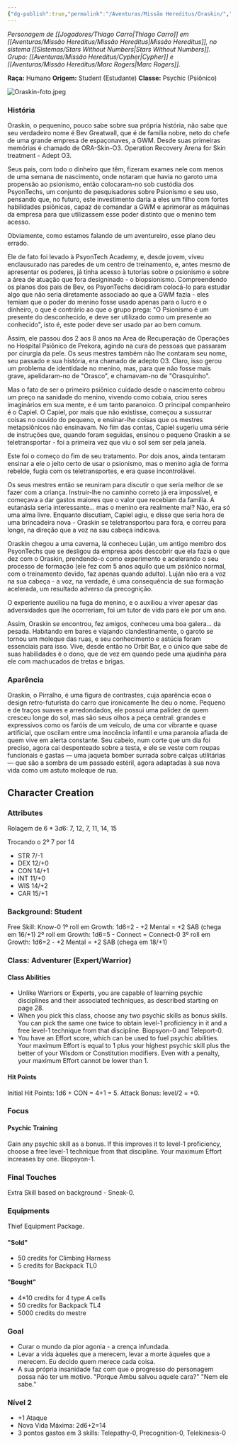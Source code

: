 ```yaml
---
{"dg-publish":true,"permalink":"/Aventuras/Missão Hereditus/Oraskin/","created":"2025-10-13T17:42:13.224-03:00"}
---
```


*Personagem de [[Jogadores/Thiago Carro\|Thiago Carro]] em [[Aventuras/Missão Hereditus/Missão Hereditus\|Missão Hereditus]], no sistema [[Sistemas/Stars Without Numbers\|Stars Without Numbers]].*
*Grupo: [[Aventuras/Missão Hereditus/Cypher\|Cypher]] e [[Aventuras/Missão Hereditus/Marc Rogers\|Marc Rogers]].*

**Raça:** Humano
**Origem:** Student (Estudante)
**Classe:** Psychic (Psiônico)

![Oraskin-foto.jpeg](/img/user/Aventuras/Miss%C3%A3o%20Hereditus/Oraskin-foto.jpeg)
### História
Oraskin, o pequenino, pouco sabe sobre sua própria história, não sabe que seu verdadeiro nome é Bev Greatwall, que é de família nobre, neto do chefe de uma grande empresa de espaçonaves, a GWM. Desde suas primeiras memórias é chamado de ORA-Skin-O3. Operation Recovery Arena for Skin treatment - Adept O3.

Seus pais, com todo o dinheiro que têm, fizeram exames nele com menos de uma semana de nascimento, onde notaram que havia no garoto uma propensão ao psionismo, então colocaram-no sob custódia dos PsyonTechs, um conjunto de pesquisadores sobre Psionismo e seu uso, pensando que, no futuro, este investimento daria a eles um filho com fortes habilidades psiônicas, capaz de comandar a GWM e aprimorar as máquinas da empresa para que utilizassem esse poder distinto que o menino tem acesso.

Obviamente, como estamos falando de um aventureiro, esse plano deu errado.

Ele de fato foi levado à PsyonTech Academy, e, desde jovem, viveu enclausurado nas paredes de um centro de treinamento, e, antes mesmo de apresentar os poderes, já tinha acesso à tutorias sobre o psionismo e sobre a área de atuação que fora designinado - o biopsionismo. Compreendendo os planos dos pais de Bev, os PsyonTechs decidiram colocá-lo para estudar algo que não seria diretamente associado ao que a GWM fazia - eles temiam que o poder do menino fosse usado apenas para o lucro e o dinheiro, o que é contrário ao que o grupo prega: "O Psionismo é um presente do desconhecido, e deve ser utilizado como um presente ao conhecido", isto é, este poder deve ser usado par ao bem comum.

Assim, ele passou dos 2 aos 8 anos na Area de Recuperação de Operações no Hospital Psiônico de Prekora, agindo na cura de pessoas que passaram por cirurgia da pele. Os seus mestres também não lhe contaram seu nome, seu passado e sua história, era chamado de adepto O3. Claro, isso gerou um problema de identidade no menino, mas, para que não fosse mais grave, apelidaram-no de "Orasco", e chamavam-no de "Orasquinho".

Mas o fato de ser o primeiro psiônico cuidado desde o nascimento cobrou um preço na sanidade do menino, vivendo como cobaia, criou seres imaginários em sua mente, e é um tanto paranoico. O principal companheiro é o Capiel. O Capiel, por mais que não existisse, começou a sussurrar coisas no ouvido do pequeno, e ensinar-lhe coisas que os mestres metapsiônicos não ensinavam. No fim das contas, Capiel sugeriu uma série de instruções que, quando foram seguidas, ensinou o pequeno Oraskin a se teletransportar - foi a primeira vez que viu o sol sem ser pela janela.

Este foi o começo do fim de seu tratamento. Por dois anos, ainda tentaram ensinar a ele o jeito certo de usar o psionismo, mas o menino agia de forma rebelde, fugia com os teletransportes, e era quase incontrolável.

Os seus mestres então se reuniram para discutir o que seria melhor de se fazer com a criança. Instruir-lhe no caminho correto já era impossível, e começava a dar gastos maiores que o valor que recebiam da família. A eutanásia seria interessante... mas o menino era realmente mal? Não, era só uma alma livre. Enquanto discutiam, Capiel agiu, e disse que seria hora de uma brincadeira nova - Oraskin se teletransportou para fora, e correu para longe, na direção que a voz na sau cabeça indicava.

Oraskin chegou a uma caverna, lá conheceu Luján, um antigo membro dos PsyonTechs que se desligou da empresa após descobrir que ela fazia o que dez com o Oraskin, prendendo-o como experimento e acelerando o seu processo de formação (ele fez com 5 anos aquilo que um psiônico normal, com o treinamento devido, faz apenas quando adulto). Luján não era a voz na sua cabeça - a voz, na verdade, é uma consequência de sua formação acelerada, um resultado adverso da precognição.

O experiente auxiliou na fuga do menino, e o auxiliou a viver apesar das adversidades que lhe ocorreriam, foi um tutor de vida para ele por um ano.

Assim, Oraskin se encontrou, fez amigos, conheceu uma boa galera... da pesada. Habitando em bares e viajando clandestinamente, o garoto se tornou um moleque das ruas, e seu conhecimento e astúcia foram essenciais para isso. Vive, desde então no Orbit Bar, e o único que sabe de suas habilidades é o dono, que de vez em quando pede uma ajudinha para ele com machucados de tretas e brigas.

### Aparência
Oraskin, o Pirralho, é uma figura de contrastes, cuja aparência ecoa o design retro-futurista do carro que ironicamente lhe deu o nome. Pequeno e de traços suaves e arredondados, ele possui uma palidez de quem cresceu longe do sol, mas são seus olhos a peça central: grandes e expressivos como os faróis de um veículo, de uma cor vibrante e quase artificial, que oscilam entre uma inocência infantil e uma paranoia afiada de quem vive em alerta constante. Seu cabelo, num corte que um dia foi preciso, agora cai despenteado sobre a testa, e ele se veste com roupas funcionais e gastas — uma jaqueta bomber surrada sobre calças utilitárias — que são a sombra de um passado estéril, agora adaptadas à sua nova vida como um astuto moleque de rua.

## Character Creation
### Attributes
Rolagem de $6*3d6$: 7, 12, 7, 11, 14, 15

Trocando o 2º 7 por 14
- STR 7/-1
- DEX 12/+0
- CON 14/+1
- INT 11/+0
- WIS 14/+2
- CAR 15/+1
### Background: Student
Free Skill: Know-0
1º roll em Growth: 1d6=2 - +2 Mental = +2 SAB (chega em 16/+1)
2º roll em Growth: 1d6=5 - Connect = Connect-0
3º roll em Growth: 1d6=2 - +2 Mental = +2 SAB (chega em 18/+1)
### Class: Adventurer (Expert/Warrior)
#### Class Abilities
- Unlike Warriors or Experts, you are capable of learning psychic disciplines and their associated techniques, as described starting on page 28.
- When you pick this class, choose any two psychic skills as bonus skills. You can pick the same one twice to obtain level-1 proficiency in it and a free level-1 technique from that discipline. Biopsyon-0 and Teleport-0.
- You have an Effort score, which can be used to fuel psychic abilities. Your maximum Effort is equal to 1 plus your highest psychic skill plus the better of your Wisdom or Constitution modifiers. Even with a penalty, your maximum Effort cannot be lower than 1.
#### Hit Points
Initial Hit Points: 1d6 + CON = 4+1 = 5.
Attack Bonus: level/2 = +0.
### Focus
#### Psychic Training
Gain any psychic skill as a bonus. If this improves it to level-1 proficiency, choose a free level-1 technique from that discipline. Your maximum Effort increases by one. Biopsyon-1.
### Final Touches
Extra Skill based on background - Sneak-0.
### Equipments
Thief Equipment Package.
#### "Sold"
- 50 credits for Climbing Harness
- 5 credits for Backpack TL0
#### "Bought"

- 4*10 credits for 4 type A cells
- 50 credits for Backpack TL4
- 5000 credits do mestre

### Goal

- Curar o mundo da pior agonia - a crença infundada.
- Levar a vida àqueles que a merecem, levar a morte àqueles que a merecem. Eu decido quem merece cada coisa.
- A sua própria insanidade faz com que o progresso do personagem possa não ter um motivo. "Porque Ambu salvou aquele cara?" "Nem ele sabe."

### Nível 2
- +1 Ataque
- Nova Vida Máxima: 2d6+2=14
- 3 pontos gastos em 3 skills: Telepathy-0, Precognition-0, Telekinesis-0